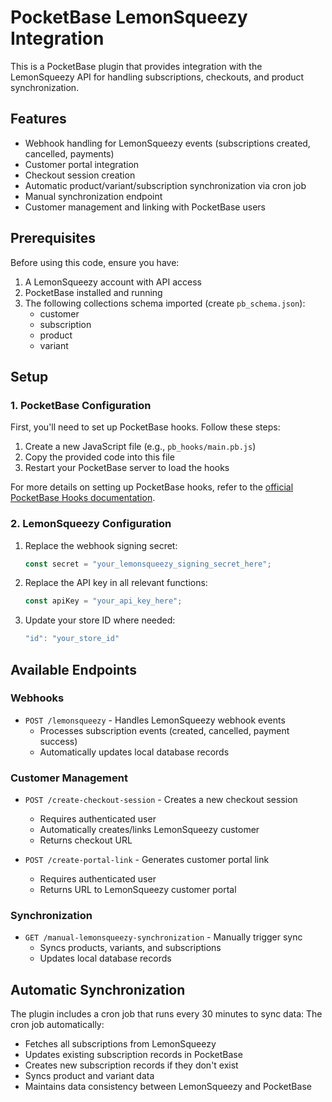 # PocketBase LemonSqueezy Integration

This is a PocketBase plugin that provides integration with the LemonSqueezy API for handling subscriptions, checkouts, and product synchronization.

## Features

- Webhook handling for LemonSqueezy events (subscriptions created, cancelled, payments)
- Customer portal integration
- Checkout session creation
- Automatic product/variant/subscription synchronization via cron job
- Manual synchronization endpoint
- Customer management and linking with PocketBase users

## Prerequisites

Before using this code, ensure you have:

1. A LemonSqueezy account with API access
2. PocketBase installed and running
3. The following collections schema imported (create `pb_schema.json`):
   - customer
   - subscription
   - product
   - variant

## Setup

### 1. PocketBase Configuration

First, you'll need to set up PocketBase hooks. Follow these steps:

1. Create a new JavaScript file (e.g., `pb_hooks/main.pb.js`)
2. Copy the provided code into this file
3. Restart your PocketBase server to load the hooks

For more details on setting up PocketBase hooks, refer to the [official PocketBase Hooks documentation](https://pocketbase.io/docs/js-overview/).

### 2. LemonSqueezy Configuration

1. Replace the webhook signing secret:
   ```javascript
   const secret = "your_lemonsqueezy_signing_secret_here";
   ```

2. Replace the API key in all relevant functions:
   ```javascript
   const apiKey = "your_api_key_here";
   ```

3. Update your store ID where needed:
   ```javascript
   "id": "your_store_id"
   ```

## Available Endpoints

### Webhooks
- `POST /lemonsqueezy` - Handles LemonSqueezy webhook events
  - Processes subscription events (created, cancelled, payment success)
  - Automatically updates local database records

### Customer Management
- `POST /create-checkout-session` - Creates a new checkout session
  - Requires authenticated user
  - Automatically creates/links LemonSqueezy customer
  - Returns checkout URL

- `POST /create-portal-link` - Generates customer portal link
  - Requires authenticated user
  - Returns URL to LemonSqueezy customer portal

### Synchronization
- `GET /manual-lemonsqueezy-synchronization` - Manually trigger sync
  - Syncs products, variants, and subscriptions
  - Updates local database records

## Automatic Synchronization

The plugin includes a cron job that runs every 30 minutes to sync data:
The cron job automatically:

- Fetches all subscriptions from LemonSqueezy
- Updates existing subscription records in PocketBase
- Creates new subscription records if they don't exist
- Syncs product and variant data
- Maintains data consistency between LemonSqueezy and PocketBase

